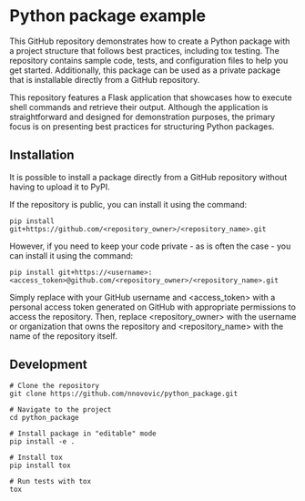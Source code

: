 # Python package example

This GitHub repository demonstrates how to create a Python package with a project structure that follows best practices,
including tox testing. The repository contains sample code, tests, and configuration files to help you get started.
Additionally, this package can be used as a private package that is installable directly from a GitHub repository.

This repository features a Flask application that showcases how to execute shell commands and retrieve their output. 
Although the application is straightforward and designed for demonstration purposes, the primary focus is on presenting best practices for structuring Python packages.

## Installation
It is possible to install a package directly from a GitHub repository without having to upload it to PyPI.

If the repository is public, you can install it using the command:

```
pip install git+https://github.com/<repository_owner>/<repository_name>.git
```

However, if you need to keep your code private - as is often the case - you can install it using the command:
```
pip install git+https://<username>:<access_token>@github.com/<repository_owner>/<repository_name>.git
```

Simply replace <username> with your GitHub username and <access_token> with a personal access token generated on GitHub 
with appropriate permissions to access the repository. Then, replace <repository_owner> with the username or 
organization that owns the repository and <repository_name> with the name of the repository itself.

## Development
```
# Clone the repository
git clone https://github.com/nnovovic/python_package.git

# Navigate to the project
cd python_package

# Install package in "editable" mode
pip install -e .

# Install tox
pip install tox

# Run tests with tox
tox
```